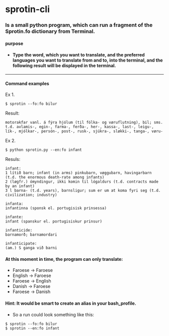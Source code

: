 # sprotin-cli

### Is a small python program, which can run a fragment of the Sprotin.fo dictionary from Terminal. 

#### purpose
* #### Type the word, which you want to translate, and the preferred languages you want to translate from and to, into the terminal, and the following result will be displayed in the terminal.
---
#### Command examples

Ex 1.
```
$ sprotin --fo:fo bilur
```

Result:

```
motorakfar vanl. á fýra hjólum (til fólka- og vøruflutning), bil; sms. t.d. avlamis-, egin-, farma-, ferða-, her-, kassa-, last-, leigu-, lík-, mjólkar-, persón-, post-, rusk-, sjúkra-, sløkki-, tanga-, vøru-
```


Ex 2.
```
$ python sprotin.py --en:fo infant
```
Resuls: 
```
infant:
1 lítið barn; infant (in arms) pinkubarn, vøggubarn, havingarbarn (t.d. the enormous death-rate among infants) 
2 (løgfr.) ómyndingur, ikki komin til lógaldurs (t.d. contracts made by an infant) 
3 l barna- (t.d. years), barnsligur; sum er um at koma fyri seg (t.d. civilization; industry)

infanta:
infantinna (sponsk el. portugisisk prinsessa)

infante:
infant (spanskur el. portugisiskur prinsur)

infanticide:
barnamorð; barnamordari

infanticipate:
(am.) S ganga við barni
```
#### At this moment in time, the program can only translate: 
* Faroese &#8594; Faroese
* English &#8594; Faroese
* Faroese &#8594; English
* Danish &#8594; Faroese
* Faroese &#8594; Danish

#### Hint: It would be smart to create an alias in your bash_profile.
* So a run could look something like this:
```
$ sprotin --fo:fo bilur
$ sprotin --en:fo infant

```

